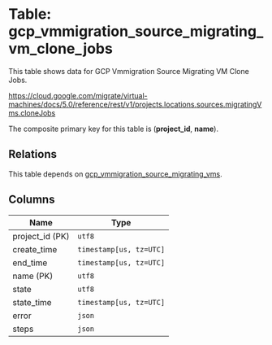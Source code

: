 # Table: gcp_vmmigration_source_migrating_vm_clone_jobs

This table shows data for GCP Vmmigration Source Migrating VM Clone Jobs.

https://cloud.google.com/migrate/virtual-machines/docs/5.0/reference/rest/v1/projects.locations.sources.migratingVms.cloneJobs

The composite primary key for this table is (**project_id**, **name**).

## Relations

This table depends on [gcp_vmmigration_source_migrating_vms](gcp_vmmigration_source_migrating_vms).

## Columns

| Name          | Type          |
| ------------- | ------------- |
|project_id (PK)|`utf8`|
|create_time|`timestamp[us, tz=UTC]`|
|end_time|`timestamp[us, tz=UTC]`|
|name (PK)|`utf8`|
|state|`utf8`|
|state_time|`timestamp[us, tz=UTC]`|
|error|`json`|
|steps|`json`|